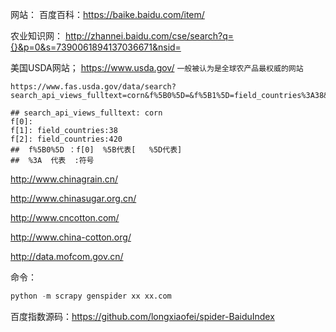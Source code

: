 网站：
百度百科：<https://baike.baidu.com/item/>

农业知识网： <http://zhannei.baidu.com/cse/search?q={}&p=0&s=7390061894137036671&nsid=>

美国USDA网站； https://www.usda.gov/   `一般被认为是全球农产品最权威的网站`
```text
https://www.fas.usda.gov/data/search?search_api_views_fulltext=corn&f%5B0%5D=&f%5B1%5D=field_countries%3A38&f%5B2%5D=field_countries%3A420

## search_api_views_fulltext: corn
f[0]: 
f[1]: field_countries:38
f[2]: field_countries:420
##  f%5B0%5D ：f[0]  %5B代表[   %5D代表]    
##  %3A  代表  :符号
```
<http://www.chinagrain.cn/>

<http://www.chinasugar.org.cn/>

<http://www.cncotton.com/>

<http://www.china-cotton.org/>

<http://data.mofcom.gov.cn/>

命令：
```python
python -m scrapy genspider xx xx.com
```
百度指数源码：<https://github.com/longxiaofei/spider-BaiduIndex>